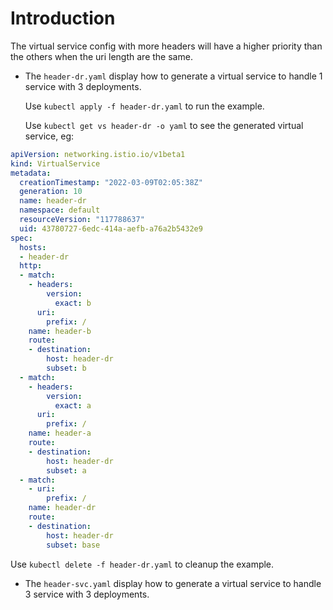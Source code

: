 # Introduction

The virtual service config with more headers will have a higher priority than the others when the uri length are the same.

- The `header-dr.yaml` display how to generate a virtual service to handle 1 service with 3 deployments.

  Use `kubectl apply -f header-dr.yaml` to run the example.

  Use `kubectl get vs header-dr -o yaml` to see the generated virtual service, eg:
  
``` yaml
apiVersion: networking.istio.io/v1beta1
kind: VirtualService
metadata:
  creationTimestamp: "2022-03-09T02:05:38Z"
  generation: 10
  name: header-dr
  namespace: default
  resourceVersion: "117788637"
  uid: 43780727-6edc-414a-aefb-a76a2b5432e9
spec:
  hosts:
  - header-dr
  http:
  - match:
    - headers:
        version:
          exact: b
      uri:
        prefix: /
    name: header-b
    route:
    - destination:
        host: header-dr
        subset: b
  - match:
    - headers:
        version:
          exact: a
      uri:
        prefix: /
    name: header-a
    route:
    - destination:
        host: header-dr
        subset: a
  - match:
    - uri:
        prefix: /
    name: header-dr
    route:
    - destination:
        host: header-dr
        subset: base
```
  Use `kubectl delete -f header-dr.yaml` to cleanup the example.

- The `header-svc.yaml` display how to generate a virtual service to handle 3 service with 3 deployments.
